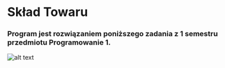 # Skład Towaru
### Program jest rozwiązaniem poniższego zadania z 1 semestru przedmiotu Programowanie 1.


![alt text](https://i.imgur.com/DZ3OTRb.png)
